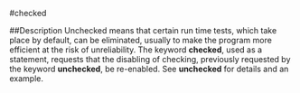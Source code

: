 
#checked

##Description
Unchecked means that certain run time tests, which take place by default, can be eliminated, usually to make the program more efficient at the risk of unreliability. The keyword **checked**, used as a statement, requests that the disabling of checking, previously requested by the keyword **unchecked**, be re-enabled. See **unchecked** for details and an example.

